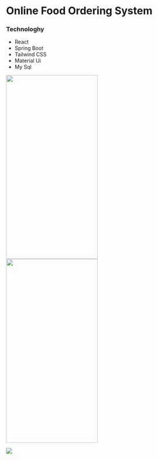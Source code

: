 # Online Food Ordering System

### Technologhy
<ul>
  <li>React</li>
  <li>Spring Boot</li>
  <li>Tailwind CSS</li>
  <li>Material Ui</li>
  <li>My Sql</li>
</ul>

<img src="https://github.com/Mahelchandupa/Online-Food-Ordering-System/assets/110615431/363b0dec-65b4-462b-8d3f-151bf9a0409f" width="250" height="500" style="margin-right: 20px;"/>
<img src="https://github.com/Mahelchandupa/Online-Food-Ordering-System/assets/110615431/141a6644-3f82-4e99-84d8-e39ae8c3dd53" width="250" height="500"/>
<p></p>
<img src="https://github.com/Mahelchandupa/Online-Food-Ordering-System/assets/110615431/5803ad7b-ae47-41ce-a7fd-80ed8fbdf896" />
